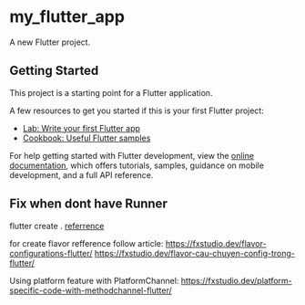# my_flutter_app

A new Flutter project.

## Getting Started

This project is a starting point for a Flutter application.

A few resources to get you started if this is your first Flutter project:

- [Lab: Write your first Flutter app](https://docs.flutter.dev/get-started/codelab)
- [Cookbook: Useful Flutter samples](https://docs.flutter.dev/cookbook)

For help getting started with Flutter development, view the
[online documentation](https://docs.flutter.dev/), which offers tutorials,
samples, guidance on mobile development, and a full API reference.


## Fix when dont have Runner 
flutter create .
[referrence](https://stackoverflow.com/questions/62098118/flutter-cannot-build-ios-project)

for create flavor refference follow article:
https://fxstudio.dev/flavor-configurations-flutter/
https://fxstudio.dev/flavor-cau-chuyen-config-trong-flutter/

Using platform feature with PlatformChannel:
https://fxstudio.dev/platform-specific-code-with-methodchannel-flutter/
